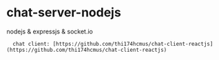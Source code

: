 # chat-server-nodejs
nodejs &amp; expressjs &amp; socket.io

      chat client: [https://github.com/thi174hcmus/chat-client-reactjs](https://github.com/thi174hcmus/chat-client-reactjs)         
